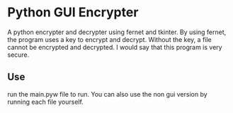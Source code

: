 # Python GUI Encrypter
A python encrypter and decrypter using fernet and tkinter. By using fernet, the program uses a key to encrypt and decrypt. Without the key, a file cannot be encrypted and decrypted. I would say that this program is very secure.
## Use
run the main.pyw file to run. You can also use the non gui version by running each file yourself.
